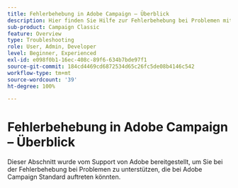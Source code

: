 ```yaml
---
title: Fehlerbehebung in Adobe Campaign – Überblick
description: Hier finden Sie Hilfe zur Fehlerbehebung bei Problemen mit Adobe Campaign.
sub-product: Campaign Classic
feature: Overview
type: Troubleshooting
role: User, Admin, Developer
level: Beginner, Experienced
exl-id: e098f0b1-16ec-408c-89f6-634b7bde97f1
source-git-commit: 184cd4469cd6872534d65c26fc5de08b4146c542
workflow-type: tm+mt
source-wordcount: '39'
ht-degree: 100%

---
```


# Fehlerbehebung in Adobe Campaign – Überblick

Dieser Abschnitt wurde vom Support von Adobe bereitgestellt, um Sie bei der Fehlerbehebung bei Problemen zu unterstützen, die bei Adobe Campaign Standard auftreten könnten.
